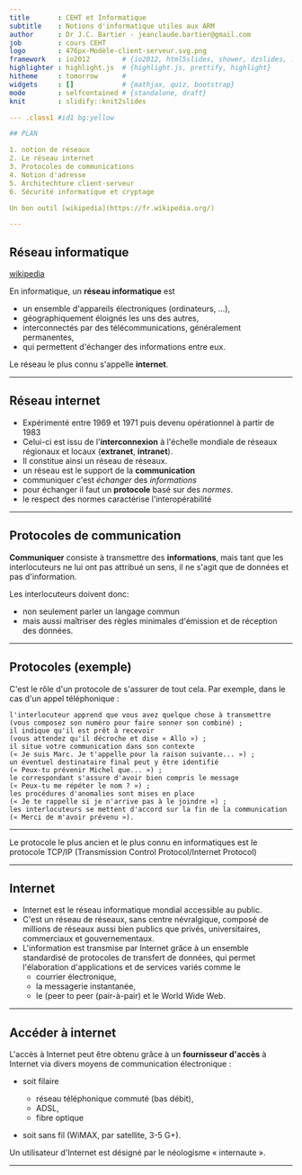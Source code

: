 ```yaml
---
title       : CEHT et Informatique
subtitle    : Notions d'informatique utiles aux ARM
author      : Dr J.C. Bartier - jeanclaude.bartier@gmail.com
job         : cours CEHT
logo        : 476px-Modèle-client-serveur.svg.png
framework   : io2012        # {io2012, html5slides, shower, dzslides, ...}
highlighter : highlight.js  # {highlight.js, prettify, highlight}
hitheme     : tomorrow      # 
widgets     : []            # {mathjax, quiz, bootstrap}
mode        : selfcontained # {standalone, draft}
knit        : slidify::knit2slides

--- .class1 #id1 bg:yellow

## PLAN

1. notion de réseaux
2. Le réseau internet
3. Protocoles de communications
4. Notion d'adresse
5. Architechture client-serveur
6. Sécurité informatique et cryptage

Un bon outil [wikipedia](https://fr.wikipedia.org/)

---
```


## Réseau informatique 

[wikipedia](http://fr.wikipedia.org/wiki/R%C3%A9seau_informatique)

En informatique, un __réseau informatique__ est 

- un ensemble d'appareils électroniques (ordinateurs, ...), 
- géographiquement éloignés les uns des autres, 
- interconnectés par des télécommunications, généralement permanentes, 
- qui permettent d'échanger des informations entre eux.

Le réseau le plus connu s'appelle __internet__.

---

## Réseau internet

- Expérimenté entre 1969 et 1971 puis devenu opérationnel à partir de 1983
- Celui-ci est issu de l'__interconnexion__ à l'échelle mondiale de réseaux régionaux et locaux (__extranet__, __intranet__). 
- Il constitue ainsi un réseau de réseaux. 
- un réseau est le support de la __communication__
- communiquer c'est _échanger_ des _informations_
- pour échanger il faut un <b>protocole</b> basé sur des _normes_.
- le respect des normes caractérise l'interopérabilité

---

## Protocoles de communication

<B>Communiquer</b> consiste à transmettre des <b>informations</b>, mais tant que les interlocuteurs ne lui ont pas attribué un sens, il ne s'agit que de données et pas d'information.

Les interlocuteurs doivent donc:

- non seulement parler un langage commun  
- mais aussi maîtriser des règles minimales d'émission et de réception des données. 

---

## Protocoles (exemple)

C'est le rôle d'un protocole de s'assurer de tout cela. Par exemple, dans le cas d'un appel téléphonique :

    l'interlocuteur apprend que vous avez quelque chose à transmettre 
    (vous composez son numéro pour faire sonner son combiné) ;
    il indique qu'il est prêt à recevoir 
    (vous attendez qu'il décroche et dise « Allo ») ;
    il situe votre communication dans son contexte 
    (« Je suis Marc. Je t'appelle pour la raison suivante... ») ;
    un éventuel destinataire final peut y être identifié 
    (« Peux-tu prévenir Michel que... ») ;
    le correspondant s'assure d'avoir bien compris le message 
    (« Peux-tu me répéter le nom ? ») ;
    les procédures d'anomalies sont mises en place 
    (« Je te rappelle si je n'arrive pas à le joindre ») ;
    les interlocuteurs se mettent d'accord sur la fin de la communication 
    (« Merci de m'avoir prévenu »).

---

Le protocole le plus ancien et le plus connu en informatiques est le protocole TCP/IP (Transmission Control Protocol/Internet Protocol)

---

## Internet

- Internet est le réseau informatique mondial accessible au public. 
- C'est un réseau de réseaux, sans centre névralgique, composé de millions de réseaux aussi bien publics que privés, universitaires, commerciaux et gouvernementaux. 
- L'information est transmise par Internet grâce à un ensemble standardisé de protocoles de transfert de données, qui permet l'élaboration d'applications et de services variés comme le 
  - courrier électronique,
  - la messagerie instantanée, 
  - le (peer to peer (pair-à-pair) et le World Wide Web.

---

## Accéder à internet

L'accès à Internet peut être obtenu grâce à un <b>fournisseur d'accès</b> à Internet via divers moyens de communication électronique : 
- soit filaire
  - réseau téléphonique commuté (bas débit), 
  - ADSL,
  - fibre optique

- soit sans fil (WiMAX, par satellite, 3-5 G+). 

Un utilisateur d'Internet est désigné par le néologisme « internaute ».

---
